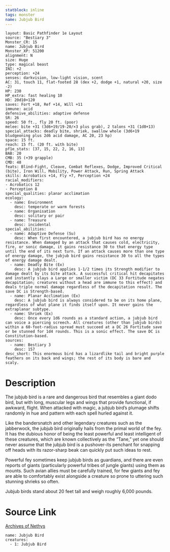 ```yaml
---
statblock: inline
tags: monster
name: Jubjub Bird
---
```

```statblock
layout: Basic Pathfinder 1e Layout
source: "Bestiary 3"
Monster_CR: 15
name: Jubjub Bird
Monster_XP: 51200
alignment: N
size: Huge
type: magical beast
INI: +2
perception: +24
senses: darkvision, low-light vision, scent
AC: 31, touch 11, flat-footed 28 (dex +2, dodge +1, natural +20, size -2)
HP: 230
HP_extra: fast healing 10
HD: 20d10+120
saves: Fort +18, Ref +14, Will +11
immune: acid
defensive_abilities: adaptive defense
SR: 26
speed: 50 ft., fly 20 ft. (poor)
melee: bite +31 (3d6+19/19-20/×3 plus grab), 2 talons +31 (1d8+13)
special_attacks: deadly bite, shriek, swallow whole (3d6+19 bludgeoning plus 2d6 acid damage, AC 20, 23 hp)
space: 15 ft.
reach: 15 ft. (20 ft. with bite)
pf1e_stats: [37, 15, 22, 2, 16, 13]
BAB: 20
CMB: 35 (+39 grapple)
CMD: 48
feats: Blind-Fight, Cleave, Combat Reflexes, Dodge, Improved Critical (bite), Iron Will, Mobility, Power Attack, Run, Spring Attack
skills: Acrobatics +14, Fly +7, Perception +24
racial_modifiers:
- Acrobatics 12
- Perception 8
special_qualities: planar acclimation
ecology:
  - name: Environment
    desc: temperate or warm forests
  - name: Organisation
    desc: solitary or pair
  - name: Treasure
    desc: incidental
special_abilities:
  - name: Adaptive Defense (Su)
    desc: When first encountered, a jubjub bird has no energy resistance. When damaged by an attack that causes cold, electricity, fire, or sonic damage, it gains resistance 30 to that energy type until the end of its next turn. If an attack causes more than one type of energy damage, the jubjub bird gains resistance 30 to all the types of energy damage dealt.
  - name: Deadly Bite (Ex)
    desc: A jubjub bird applies 1-1/2 times its Strength modifier to damage dealt by its bite attack. A successful critical hit decapitates and instantly slays a Large or smaller victim (DC 33 Fortitude negates decapitation; creatures without a head are immune to this effect) and deals triple normal damage regardless of the decapitation result. The save DC is Strength-based.
  - name: Planar Acclimation (Ex)
    desc: A jubjub bird is always considered to be on its home plane, regardless of what plane it finds itself upon. It never gains the extraplanar subtype.
  - name: Shriek (Ex)
    desc: Once every 1d6 rounds as a standard action, a jubjub bird can voice a piercing screech. All creatures (other than jubjub birds) within a 60-foot-radius spread must succeed at a DC 26 Fortitude save or be stunned for 1d4 rounds. This is a sonic effect. The save DC is Constitution-based.
sources:
  - name: Bestiary 3
    desc: 157
desc_short: This enormous bird has a lizardlike tail and bright purple feathers on its back and wings; the rest of its body is bare and scaly.
```
# Description
The jubjub bird is a rare and dangerous bird that resembles a giant dodo bird, but with long, muscular legs and wings that provide functional, if awkward, flight. When attacked with magic, a jubjub bird’s plumage shifts randomly in hue and pattern with each spell hurled against it.

Like the bandersnatch and other legendary creatures such as the jabberwock, the jubjub bird originally hails from the primal world of the fey. It has the dubious honor of being the least powerful and least intelligent of these creatures, which are known collectively as the “Tane,” yet one should never assume that the jubjub bird is a pushover-its penchant for snapping off heads with its razor-sharp beak can quickly put such ideas to rest.

Powerful fey sometimes keep jubjub birds as guardians, and there are even reports of giants (particularly powerful tribes of jungle giants) using them as mounts. Such avian allies must be carefully trained, for few giants and fey are able to comfortably exist alongside a creature so prone to uttering such stunning shrieks so often.

Jubjub birds stand about 20 feet tall and weigh roughly 6,000 pounds.
# Source Link
[Archives of Nethys](https://aonprd.com/MonsterDisplay.aspx?ItemName=Jubjub%20Bird)
```encounter-table
name: Jubjub Bird
creatures:
  - 1: Jubjub Bird
```
